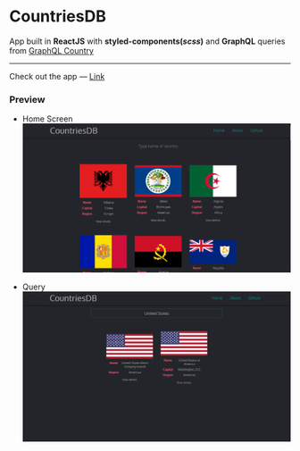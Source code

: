 # CountriesDB
 App built in **ReactJS** with **styled-components(*scss*)** and **GraphQL** queries from [GraphQL Country](https://graphql.country)
 ***
 Check out the app — [Link](https://jarsey45.github.io/CountriesDB)
 
 ### Preview 
 + Home Screen
 ![screenshot_1](https://github.com/Jarsey45/CountriesDB/blob/main/public/screenshots/screen_1.png "Home Screen")
 
 + Query
 ![query](https://github.com/Jarsey45/CountriesDB/blob/main/public/screenshots/screen_2.png "Query contry name")
  
 
